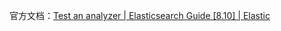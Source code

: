 官方文档：[Test an analyzer | Elasticsearch Guide [8.10] | Elastic](https://www.elastic.co/guide/en/elasticsearch/reference/current/test-analyzer.html)
